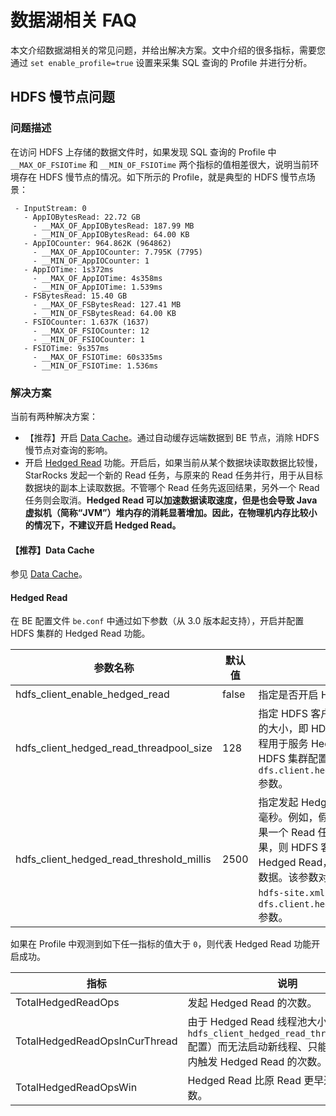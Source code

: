 # 数据湖相关 FAQ

本文介绍数据湖相关的常见问题，并给出解决方案。文中介绍的很多指标，需要您通过 `set enable_profile=true` 设置来采集 SQL 查询的 Profile 并进行分析。

## HDFS 慢节点问题

### 问题描述

在访问 HDFS 上存储的数据文件时，如果发现 SQL 查询的 Profile 中 `__MAX_OF_FSIOTime` 和 `__MIN_OF_FSIOTime` 两个指标的值相差很大，说明当前环境存在 HDFS 慢节点的情况。如下所示的 Profile，就是典型的 HDFS 慢节点场景：

```plaintext
 - InputStream: 0
   - AppIOBytesRead: 22.72 GB
     - __MAX_OF_AppIOBytesRead: 187.99 MB
     - __MIN_OF_AppIOBytesRead: 64.00 KB
   - AppIOCounter: 964.862K (964862)
     - __MAX_OF_AppIOCounter: 7.795K (7795)
     - __MIN_OF_AppIOCounter: 1
   - AppIOTime: 1s372ms
     - __MAX_OF_AppIOTime: 4s358ms
     - __MIN_OF_AppIOTime: 1.539ms
   - FSBytesRead: 15.40 GB
     - __MAX_OF_FSBytesRead: 127.41 MB
     - __MIN_OF_FSBytesRead: 64.00 KB
   - FSIOCounter: 1.637K (1637)
     - __MAX_OF_FSIOCounter: 12
     - __MIN_OF_FSIOCounter: 1
   - FSIOTime: 9s357ms
     - __MAX_OF_FSIOTime: 60s335ms
     - __MIN_OF_FSIOTime: 1.536ms
```

### 解决方案

当前有两种解决方案：

- 【推荐】开启 [Data Cache](../data_source/data_cache.md)。通过自动缓存远端数据到 BE 节点，消除 HDFS 慢节点对查询的影响。
- 开启 [Hedged Read](https://hadoop.apache.org/docs/r2.8.3/hadoop-project-dist/hadoop-common/release/2.4.0/RELEASENOTES.2.4.0.html) 功能。开启后，如果当前从某个数据块读取数据比较慢，StarRocks 发起一个新的 Read 任务，与原来的 Read 任务并行，用于从目标数据块的副本上读取数据。不管哪个 Read 任务先返回结果，另外一个 Read 任务则会取消。**Hedged Read 可以加速数据读取速度，但是也会导致 Java 虚拟机（简称“JVM”）堆内存的消耗显著增加。因此，在物理机内存比较小的情况下，不建议开启 Hedged Read。**

#### 【推荐】Data Cache

参见 [Data Cache](../data_source/data_cache.md)。

#### Hedged Read

在 BE 配置文件 `be.conf` 中通过如下参数（从 3.0 版本起支持），开启并配置 HDFS 集群的 Hedged Read 功能。

| 参数名称                                 | 默认值 | 说明                                                         |
| ---------------------------------------- | ------ | ------------------------------------------------------------ |
| hdfs_client_enable_hedged_read           | false  | 指定是否开启 Hedged Read 功能。 |
| hdfs_client_hedged_read_threadpool_size  | 128    | 指定 HDFS 客户端侧 Hedged Read 线程池的大小，即 HDFS 客户端侧允许有多少个线程用于服务 Hedged Read。该参数对应 HDFS 集群配置文件 `hdfs-site.xml` 中的 `dfs.client.hedged.read.threadpool.size` 参数。 |
| hdfs_client_hedged_read_threshold_millis | 2500   | 指定发起 Hedged Read 请求前需要等待多少毫秒。例如，假设该参数设置为 `30`，那么如果一个 Read 任务未能在 30 毫秒内返回结果，则 HDFS 客户端会立即发起一个 Hedged Read，从目标数据块的副本上读取数据。该参数对应 HDFS 集群配置文件 `hdfs-site.xml` 中的 `dfs.client.hedged.read.threshold.millis` 参数。 |

如果在 Profile 中观测到如下任一指标的值大于 `0`，则代表 Hedged Read 功能开启成功。

| 指标                            | 说明                                                         |
| ------------------------------ | ------------------------------------------------------------ |
| TotalHedgedReadOps             | 发起 Hedged Read 的次数。                                      |
| TotalHedgedReadOpsInCurThread  | 由于 Hedged Read 线程池大小限制（通过 `hdfs_client_hedged_read_threadpool_size` 配置）而无法启动新线程、只能在当前线程内触发 Hedged Read 的次数。 |
| TotalHedgedReadOpsWin          | Hedged Read 比原 Read 更早返回结果的次数。 |

